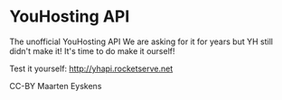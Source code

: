 YouHosting API
==============
The unofficial YouHosting API
We are asking for it for years but YH still didn't make it!
It's time to do make it ourself!

Test it yourself: http://yhapi.rocketserve.net

CC-BY Maarten Eyskens
